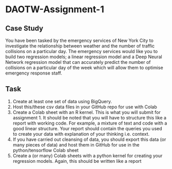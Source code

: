 # DAOTW-Assignment-1


## Case Study
You have been tasked by the emergency services of New York City to investigate the
relationship between weather and the number of traffic collisions on a particular day. The
emergency services would like you to build two regression models; a linear regression model
and a Deep Neural Network regression model that can accurately predict the number of
collisions on a particular day of the week which will allow them to optimise emergency
response staff.

## Task
1.	Create at least one set of data using BigQuery.
2.	Host this/these csv data files in your GitHub repo for use with Colab
3.	Create a Colab sheet with an R kernel. This is what you will submit for assignment 1. It should be noted that you will have to structure this like a report with working code. For example, a mixture of text and code with a good linear structure. Your report should contain the queries you used to create your data with explanation of your thinking i.e. context.
4.	If you have carried out cleansing of data, you should export this data (or many pieces of data) and host them in GitHub for use in the python/tensorflow Colab sheet
5.	Create a (or many) Colab sheets with a python kernel for creating your regression models. Again, this should be written like a report

